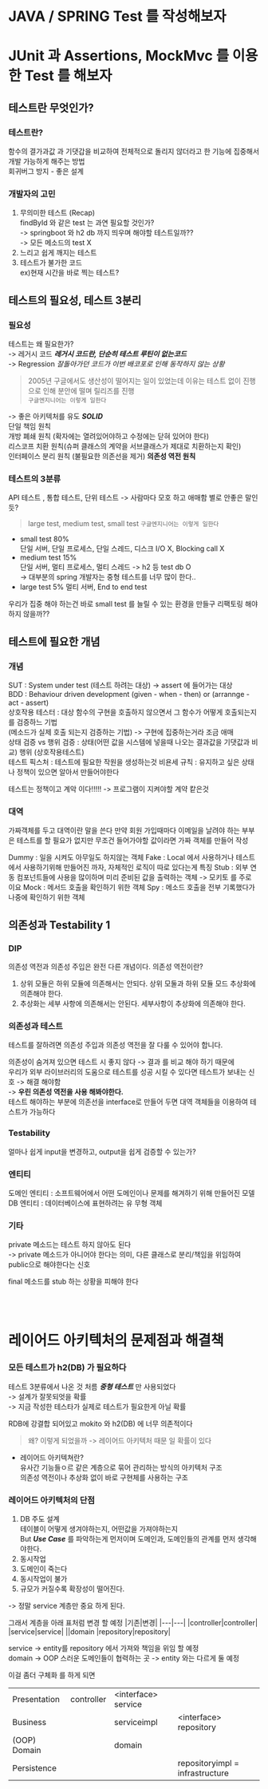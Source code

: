 # JAVA / SPRING Test 를 작성해보자

# JUnit 과 Assertions, MockMvc 를 이용한 Test 를 해보자

## 테스트란 무엇인가?

### 테스트란?

함수의 결가과값 과 기댓갑을 비교하여 전체적으로 돌리지 않더라고 한 기능에 집중해서 개발 가능하게 해주는 방법  
회귀버그 방지 - 좋은 설계

### 개발자의 고민

1. 무의미한 테스트 (Recap)  
   findById 와 같은 test 는 과연 필요할 것인가?  
   -> springboot 와 h2 db 까지 띄우며 해야할 테스트일까??  
   -> 모든 메소드의 test X
2. 느리고 쉽게 깨지는 테스트
3. 테스트가 불가한 코드  
   ex)현재 시간을 바로 찍는 테스트?

## 테스트의 필요성, 테스트 3분리

### 필요성

테스트는 왜 필요한가?  
-> 레거시 코드 **_레거시 코드란, 단순히 테스트 루틴이 없는코드_**  
-> Regression _잘돌아가던 코드가 이번 배코포로 인해 동작하지 않는 상황_

> 2005년 구글에서도 생산성이 떨어지는 일이 있었는데 이유는 테스트 없이 진행 으로 인해 분안에 떨며 릴리즈를 진행  
> `구글엔지니어는 이렇게 일한다`

-> 좋은 아키텍처를 유도 **_SOLID_**  
단일 책임 원칙  
개방 폐쇄 원칙 (확자에는 열려있어야하고 수정에는 닫혀 있어야 한다)  
리스코프 치환 원칙(슈퍼 클래스의 계약을 서브클래스가 제대로 치환하는지 확인)  
인터페이스 분리 원칙 (불필요한 의존선을 제거)
**의존성 역전 원칙**

### 테스트의 3분류

API 테스트 , 통합 테스트, 단위 테스트 -> 사람마다 모호 하고 애매함 별로 안좋은 말인듯?

> large test, medium test, small test `구글엔지니어는 이렇게 일한다`

- small test 80%  
  단일 서버, 단일 프로세스, 단일 스레드, 디스크 I/O X, Blocking call X
- medium test 15%  
  단일 서버, 멀티 프로세스, 멀티 스레드 -> h2 등 test db O  
  -> 대부분의 spring 개발자는 중형 테스트를 너무 많이 한다..
- large test 5%
  멀티 서버, End to end test

우리가 집중 해야 하는건 바로 small test 를 늘릴 수 있는 환경을 만들구 리팩토링 해야하지 않을까??

## 테스트에 필요한 개념

### 개념

SUT : System under test (테스트 하려는 대상) -> assert 에 들어가는 대상  
BDD : Behaviour driven development (given - when - then) or (arrannge - act - assert)  
상호작용 테스터 : 대상 함수의 구현을 호출하지 않으면서 그 함수가 어떻게 호출되는지를 검증하느 기법  
(메소드가 실제 호출 되는지 검증하는 기법) -> 구현에 집중하는거라 조금 애매  
상태 검증 vs 행위 검증 : 상태(어떤 값을 시스템에 넣을때 나오는 결과값을 기댓값과 비교) 행위 (상호작용테스트)  
테스트 픽스처 : 테스트에 필요한 작원을 생성하는것
비욘세 규칙 : 유지하고 싶은 상태나 정책이 있으면 알아서 만들어야한다

테스트는 정책이고 계악 이다!!!!! -> 프로그램이 지켜야할 계약 캍은것

### 대역

가짜객체를 두고 대역이란 말을 쓴다 만약 회원 가입때마다 이메일을 날려야 하는 부부은 테스트를 할 필요가 없지만 무조건 들어가야할 값이라면 가짜 객체를 만들어 작성

Dummy : 일을 시켜도 아무일도 하지않는 객체
Fake : Local 에서 사용하거나 테스트에서 사용하기위해 만들어진 까자, 자체적인 로직이 따로 있다는게 특징
Stub : 외부 연동 컴포넌트들에 사용을 많이하며 미리 준비된 값을 출력하는 객체 -> 모키토 를 주로 이요
Mock : 메서드 호출을 확인하기 위한 객체
Spy : 메소드 호출을 전부 기록했다가 나중에 확인하기 위한 객체

## 의존성과 Testability 1

### DIP

의존성 역전과 의존성 주입은 완전 다른 개념이다.
의존성 역전이란?

1. 상위 모듈은 하위 모듈에 의존해서는 안되다. 상위 모둘과 하위 모듈 모드 추상화에 의존해야 한다.
2. 추상화는 세부 사항에 의존해서는 안된다. 세부사항이 추상화에 의존해야 한다.

### 의존성과 테스트

테스트를 잘하려면 의존성 주입과 의존성 역전을 잘 다룰 수 있어야 합니다.

의존성이 숨겨져 있으면 테스트 시 좋지 않다 -> 결과 를 비교 해야 하기 때문에  
우리가 외부 라이브러리의 도움으로 테스트를 성공 시킬 수 있다면 테스트가 보내는 신호 -> 해결 해야함  
-> **우린 의존성 역전을 사용 해봐야한다.**  
테스트 해야하는 부분에 의존선을 interface로 만들어 두면 대역 객체들을 이용하여 테스트가 가능하다

### Testability

얼마나 쉽게 input을 변경하고, output을 쉽게 검증할 수 있는가?

### 엔티티

도메인 엔티티 : 소프트웨어에서 어떤 도메인이나 문제를 해겨하기 위해 만들어진 모델
DB 엔티티 : 데이터베이스에 표현하려는 유 무형 객체

### 기타

private 메소드는 테스트 하지 않아도 된다  
-> private 메소드가 아니어야 한다는 의미, 다른 클래스로 분리/책임을 위임하여 public으로 해야한다는 신호

final 메소드를 stub 하는 상황을 피해야 한다

<br>
<br>

# 레이어드 아키텍처의 문제점과 해결책

### 모든 테스트가 h2(DB) 가 필요하다

테스트 3분류에서 나온 것 처름 **_중형 테스트_** 만 사용되었다  
-> 설계가 잘못되엇을 확률  
-> 지금 작성한 테스타가 실제로 테스트가 필요한게 아닐 확률

RDB에 강결합 되어있고 mokito 와 h2(DB) 에 너무 의존적이다

> 왜? 이렇게 되었을까 -> 레이어드 아키텍처 때문 일 확률이 있다

- 레이어드 아키텍쳐란?  
  유사간 기능들ㅇ르 같은 계층으로 묶어 관리하는 방식의 아키텍처 구조  
  의존성 역전이나 추상화 없이 바로 구현체를 사용하는 구조

### 레이어드 아키텍처의 단점

1. DB 주도 설계  
   테이블이 어떻게 생겨야하는지, 어떤값을 가져야하는지  
   But **_Use Case_** 를 파악하는게 먼저이며 도메인과, 도메인들의 관계를 먼저 생각해야한다.
2. 동시작업
3. 도메인이 죽는다
4. 동시작업이 불가
5. 규모가 커질수록 확장성이 떨어진다.

-> 정말 service 계층만 중요 하게 된다.

그래서 계층을 아래 표처럼 변경 할 예정
|기존|변경|
|---|---|
|controller|controller|
|service|service|
||domain
|repository|repository|

service -> entity를 repository 에서 가져와 책임을 위임 할 예정  
domain -> OOP 스러운 도메인들이 협력하는 곳 -> entity 와는 다르게 둘 예정

이걸 좀더 구체화 를 하게 되면

|              |            |                      |                                 |
| ------------ | ---------- | -------------------- | ------------------------------- |
| Presentation | controller | <interface\> service |
| Business     |            | serviceimpl          | <interface\> repository         |
| (OOP) Domain |            | domain               |                                 |
| Persistence  |            |                      | repositoryimpl = infrastructure |
